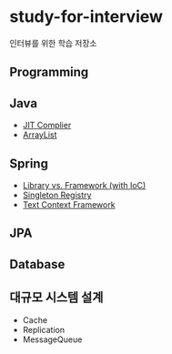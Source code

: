 # study-for-interview
인터뷰를 위한 학습 저장소

## Programming

## Java

- [JIT Complier](./java/jit-compiler.md)
- [ArrayList](https://github.com/woowacourse-study/2022-Monday-CS-Study/blob/main/Java/40.md)

## Spring

- [Library vs. Framework (with IoC)](./spring/library-framework.md)
- [Singleton Registry](./spring/singleton-registry.md)
- [Text Context Framework](./spring/test-context-framwork.md)

## JPA

## Database

## 대규모 시스템 설계

- Cache
- Replication
- MessageQueue
